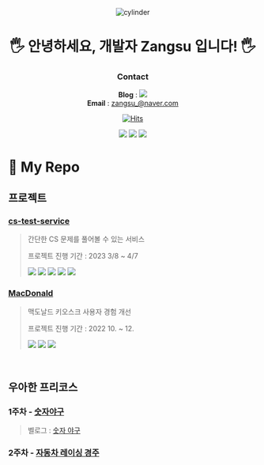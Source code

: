 <div align="center">
  <!-- ### Hi there 👋 -->

  <!--
  **zangsu/zangsu** is a ✨ _special_ ✨ repository because its `README.md` (this file) appears on your GitHub profile.

  Here are some ideas to get you started:

  - 🔭 I’m currently working on ...
  - 🌱 I’m currently learning ...
  - 👯 I’m looking to collaborate on ...
  - 🤔 I’m looking for help with ...
  - 💬 Ask me about ...
  - 📫 How to reach me: ...
  - 😄 Pronouns: ...
  - ⚡ Fun fact: ...
  -->


  ![cylinder](https://capsule-render.vercel.app/api?type=waving&color=gradient&text=Zangsu's_Github&fontAlignX=250&fontAlign=75&fontAlignY=45&fontSize=40&height=300&width=1200&descAlignY=70)

  <!-- 헤더 -->


  # 🖐 안녕하세요, 개발자 Zangsu 입니다! 🖐
  


  ### Contact  
  **Blog** :  <a href="https://velog.io/@zangsu" target="_blank"><img src="https://img.shields.io/badge/Velog-20C997?style=flat-square&logo=Velog&logoColor=white"/></a> <br>
  **Email** : zangsu_@naver.com
    
[![Hits](https://hits.seeyoufarm.com/api/count/incr/badge.svg?url=https%3A%2F%2Fgithub.com%2Fzangsu%2Fhit-counter&count_bg=%238CC85E&title_bg=%23616668&icon=github.svg&icon_color=%23E7E7E7&title=hits&edge_flat=false)](https://hits.seeyoufarm.com)
  <br>
  
  <p align="center">
  <img src ="https://github-readme-stats.vercel.app/api?username=zangsu&show_icons=true&count_private=true&theme=transparent&hide_border=true&bg_color=gradient&hide_rank="false">
  <img src ="https://github-readme-stats.vercel.app/api/top-langs/?username=zangsu&hide=Jupyter%20Notebook&layout=compact&border=true&theme=transparent&bg_color=00000000&langs_count=8&hide_border=true">
  <img src ="https://github-readme-streak-stats.herokuapp.com/?user=zangsu&hide=Jupyter%20Notebook&theme=transparent&hide_border=true&background=00000000">
</p>
  
  </div>
  
  # 📁 My Repo
  
  ## 프로젝트
  ### [cs-test-service](https://github.com/zangsu/cs-test-service)
  > 간단한 CS 문제를 풀어볼 수 있는 서비스
  > 
  > 프로젝트 진행 기간 : 2023 3/8 ~ 4/7
  > 
  > <img src="https://img.shields.io/badge/Spring-6DB33F?style=flat&logo=Spring&logoColor=white"/> <img src="https://img.shields.io/badge/Apache Tomcat-F8DC75?style=flat&logo=Apache Tomcat&logoColor=white"/> <img src="https://img.shields.io/badge/Amazon AWS-232F3E?style=flat&logo=Amazon AWS&logoColor=white"/> <img src="https://img.shields.io/badge/Amazon EC2-FF9900?style=flat&logo=Amazon EC2&logoColor=white"/> <img src="https://img.shields.io/badge/FileZilla-BF0000?style=flat&logo=FileZilla&logoColor=white"/>

  ### [MacDonald](https://github.com/KNU-Mobile-22/MacDonald)
  > 맥도날드 키오스크 사용자 경험 개선
  > 
  > 프로젝트 진행 기간 : 2022 10. ~ 12.
  > 
  >  <img src="https://img.shields.io/badge/Kotlin-7F52FF?style=flat&logo=Kotlin&logoColor=white"/> <img src="https://img.shields.io/badge/Android Studio-3DDC84?style=flat&logo=Android Studio&logoColor=white"/> <img src="https://img.shields.io/badge/Firebase-FFCA28?style=flat&logo=Firebase&logoColor=white"/>

  <br>
  
  ## 우아한 프리코스
  ### 1주차 - [숫자야구](https://github.com/zangsu/java-baseball-precourse)
   > 벨로그 : [숫자 야구](https://velog.io/@zangsu/%EC%9A%B0%ED%85%8C%EC%BD%94-%ED%94%84%EB%A6%AC%EC%BD%94%EC%8A%A4-1%EC%A3%BC%EC%B0%A8-%EC%88%AB%EC%9E%90%EC%95%BC%EA%B5%AC) <br>  
  ### 2주차 - [자동차 레이싱 경주](https://github.com/zangsu/java-racingcar-precourse)

<br>


  
